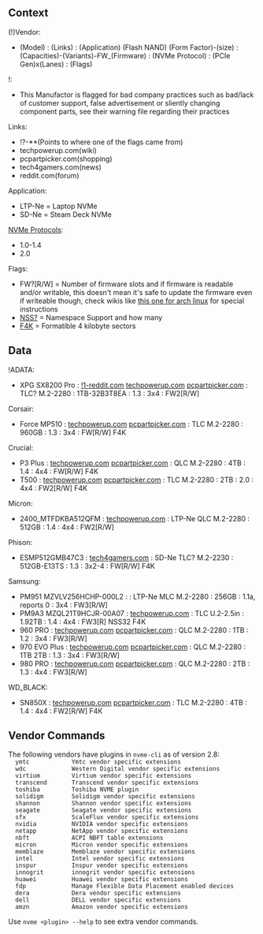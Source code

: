 ## Context

(!)Vendor:
* (Model) : (Links) : (Application) (Flash NAND) (Form Factor)-(size) : (Capacities)-(Variants)-FW_(Firmware) : (NVMe Protocol) : (PCIe Gen)x(Lanes) : (Flags)

!:
* This Manufactor is flagged for bad company practices such as bad/lack of customer support, false advertisement or sliently changing component parts, see their warning file regarding their practices

Links:
* !?-**(Points to where one of the flags came from)
* techpowerup.com(wiki)
* pcpartpicker.com(shopping)
* tech4gamers.com(news)
* reddit.com(forum)

Application:
* LTP-Ne = Laptop NVMe
* SD-Ne = Steam Deck NVMe

[NVMe Protocols](https://nvmexpress.org/specification/nvm-express-base-specification):
* 1.0-1.4
* 2.0

Flags:
* FW?[R/W] = Number of firmware slots and if firmware is readable and/or writable, this doesn't mean it's safe to update the firmware even if writeable though, check wikis like [this one for arch linux](https://wiki.archlinux.org/title/Solid_state_drive/NVMe) for special instructions
* [NSS?](https://nvmexpress.org/resource/nvme-namespaces) = Namespace Support and how many
* [F4K](https://wiki.archlinux.org/title/Advanced_Format#NVMe_solid_state_drives) = Formatible 4 kilobyte sectors

## Data

!ADATA:
* XPG SX8200 Pro : [!1-reddit.com](https://www.reddit.com/r/hardware/comments/lk2f5i/breaking_news_adata_sx8200_pro_m2_ssd_performance) [techpowerup.com](https://www.techpowerup.com/ssd-specs/xpg-sx8200-pro-1-tb.d162) [pcpartpicker.com](https://pcpartpicker.com/product/zR3H99) : TLC? M.2-2280 : 1TB-32B3T8EA : 1.3 : 3x4 : FW2[R/W]

Corsair:
* Force MP510 : [techpowerup.com](https://www.techpowerup.com/ssd-specs/corsair-mp510-960-gb.d377) [pcpartpicker.com](https://pcpartpicker.com/product/BVbCmG) : TLC M.2-2280 : 960GB : 1.3 : 3x4 : FW[R/W] F4K

Crucial:
* P3 Plus : [techpowerup.com](https://www.techpowerup.com/ssd-specs/crucial-p3-plus-1-tb.d825) [pcpartpicker.com](https://pcpartpicker.com/product/chzhP6) : QLC M.2-2280 : 4TB : 1.4 : 4x4 : FW[R/W] F4K
* T500 : [techpowerup.com](https://www.techpowerup.com/ssd-specs/crucial-t500-2-tb.d1768) [pcpartpicker.com](https://pcpartpicker.com/product/M8yH99) : TLC M.2-2280 : 2TB : 2.0 : 4x4 : FW2[R/W] F4K

Micron:
* 2400_MTFDKBA512QFM : [techpowerup.com](https://www.techpowerup.com/ssd-specs/micron-2400-512-gb.d804) : LTP-Ne QLC M.2-2280 : 512GB : 1.4 : 4x4 : FW2[R/W]

Phison:
* ESMP512GMB47C3 : [tech4gamers.com](https://tech4gamers.com/valve-steam-decks-slower-ssd) : SD-Ne TLC? M.2-2230 : 512GB-E13TS : 1.3 : 3x2-4 : FW[R/W] F4K

Samsung:
* PM951 MZVLV256HCHP-000L2 : : LTP-Ne MLC M.2-2280 : 256GB : 1.1a, reports 0 : 3x4 : FW3[R/W]
* PM9A3 MZQL21T9HCJR-00A07 : [techpowerup.com](https://www.techpowerup.com/ssd-specs/samsung-pm9a3-1-9-tb.d1258) : TLC U.2-2.5in : 1.92TB : 1.4 : 4x4 : FW3[R] NSS32 F4K
* 960 PRO : [techpowerup.com](https://www.techpowerup.com/ssd-specs/samsung-960-pro-1-tb.d68) [pcpartpicker.com](https://pcpartpicker.com/product/C3mxFT) : QLC M.2-2280 : 1TB : 1.2 : 3x4 : FW3[R/W]
* 970 EVO Plus : [techpowerup.com](https://www.techpowerup.com/ssd-specs/samsung-970-evo-plus-1-tb.d61) [pcpartpicker.com](https://pcpartpicker.com/product/Zxw7YJ) : QLC M.2-2280 : 1TB 2TB : 1.3 : 3x4 : FW3[R/W]
* 980 PRO : [techpowerup.com](https://www.techpowerup.com/ssd-specs/samsung-980-pro-2-tb.d52) [pcpartpicker.com](https://pcpartpicker.com/product/f3cRsY) : QLC M.2-2280 : 2TB : 1.3 : 4x4 : FW3[R/W]

WD_BLACK:
* SN850X : [techpowerup.com](https://www.techpowerup.com/ssd-specs/western-digital-sn850x-w-heatsink-4-tb.d860) [pcpartpicker.com](https://pcpartpicker.com/product/yBC48d) : TLC M.2-2280 : 4TB : 1.4 : 4x4 : FW2[R/W] F4K

## Vendor Commands

The following vendors have plugins in `nvme-cli` as of version 2.8:  
`  ymtc            Ymtc vendor specific extensions`  
`  wdc             Western Digital vendor specific extensions`  
`  virtium         Virtium vendor specific extensions`  
`  transcend       Transcend vendor specific extensions`  
`  toshiba         Toshiba NVME plugin`  
`  solidigm        Solidigm vendor specific extensions`  
`  shannon         Shannon vendor specific extensions`  
`  seagate         Seagate vendor specific extensions`  
`  sfx             ScaleFlux vendor specific extensions`  
`  nvidia          NVIDIA vendor specific extensions`  
`  netapp          NetApp vendor specific extensions`  
`  nbft            ACPI NBFT table extensions`  
`  micron          Micron vendor specific extensions`  
`  memblaze        Memblaze vendor specific extensions`  
`  intel           Intel vendor specific extensions`  
`  inspur          Inspur vendor specific extensions`  
`  innogrit        innogrit vendor specific extensions`  
`  huawei          Huawei vendor specific extensions`  
`  fdp             Manage Flexible Data Placement enabled devices`  
`  dera            Dera vendor specific extensions`  
`  dell            DELL vendor specific extensions`  
`  amzn            Amazon vendor specific extensions`  
  
Use `nvme <plugin> --help` to see extra vendor commands.
